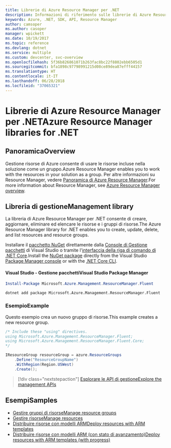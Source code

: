 ```yaml
---
title: Librerie di Azure Resource Manager per .NET
description: Informazioni di riferimento sulle librerie di Azure Resource Manager per .NET
keywords: Azure, .NET, SDK, API, Resource Manager
author: camsoper
ms.author: casoper
manager: wpickett
ms.date: 10/19/2017
ms.topic: reference
ms.devlang: dotnet
ms.service: multiple
ms.custom: devcenter, svc-overview
ms.openlocfilehash: 5f36b826861071b263fac8bc22f8802ebb6505d1
ms.sourcegitcommit: bfa1898c97798991215d08ce89dea87efff44157
ms.translationtype: HT
ms.contentlocale: it-IT
ms.lasthandoff: 06/28/2018
ms.locfileid: "37065321"
---
```

# <a name="azure-resource-manager-libraries-for-net"></a><span data-ttu-id="90765-104">Librerie di Azure Resource Manager per .NET</span><span class="sxs-lookup"><span data-stu-id="90765-104">Azure Resource Manager libraries for .NET</span></span>

## <a name="overview"></a><span data-ttu-id="90765-105">Panoramica</span><span class="sxs-lookup"><span data-stu-id="90765-105">Overview</span></span>

<span data-ttu-id="90765-106">Gestione risorse di Azure consente di usare le risorse incluse nella soluzione come un gruppo.</span><span class="sxs-lookup"><span data-stu-id="90765-106">Azure Resource Manager enables you to work with the resources in your solution as a group.</span></span>  <span data-ttu-id="90765-107">Per altre informazioni su Resource Manager, vedere [Panoramica di Azure Resource Manager](https://docs.microsoft.com/azure/azure-resource-manager/resource-group-overview).</span><span class="sxs-lookup"><span data-stu-id="90765-107">For more information about Resource Manager, see [Azure Resource Manager overview](https://docs.microsoft.com/azure/azure-resource-manager/resource-group-overview).</span></span>

## <a name="management-library"></a><span data-ttu-id="90765-108">Libreria di gestione</span><span class="sxs-lookup"><span data-stu-id="90765-108">Management library</span></span>

<span data-ttu-id="90765-109">La libreria di Azure Resource Manager per .NET consente di creare, aggiornare, eliminare ed elencare le risorse e i gruppi di risorse.</span><span class="sxs-lookup"><span data-stu-id="90765-109">The Azure Resource Manager library for .NET enables you to create, update, delete, and list resources and resource groups.</span></span>

<span data-ttu-id="90765-110">Installare il [pacchetto NuGet](https://www.nuget.org/packages/Microsoft.Azure.Management.ResourceManager.Fluent) direttamente dalla [Console di Gestione pacchetti][PackageManager] di Visual Studio o tramite l'[interfaccia della riga di comando di .NET Core][DotNetCLI].</span><span class="sxs-lookup"><span data-stu-id="90765-110">Install the [NuGet package](https://www.nuget.org/packages/Microsoft.Azure.Management.ResourceManager.Fluent) directly from the Visual Studio [Package Manager console][PackageManager] or with the [.NET Core CLI][DotNetCLI].</span></span>

#### <a name="visual-studio-package-manager"></a><span data-ttu-id="90765-111">Visual Studio - Gestione pacchetti</span><span class="sxs-lookup"><span data-stu-id="90765-111">Visual Studio Package Manager</span></span>

```powershell
Install-Package Microsoft.Azure.Management.ResourceManager.Fluent
```

```bash
dotnet add package Microsoft.Azure.Management.ResourceManager.Fluent
```

### <a name="example"></a><span data-ttu-id="90765-112">Esempio</span><span class="sxs-lookup"><span data-stu-id="90765-112">Example</span></span>

<span data-ttu-id="90765-113">Questo esempio crea un nuovo gruppo di risorse.</span><span class="sxs-lookup"><span data-stu-id="90765-113">This example creates a new resource group.</span></span>

```csharp
/* Include these "using" directives.
using Microsoft.Azure.Management.ResourceManager.Fluent;
using Microsoft.Azure.Management.ResourceManager.Fluent.Core;
*/

IResourceGroup resourceGroup = azure.ResourceGroups
    .Define("ResourceGroupName")
    .WithRegion(Region.USWest)
    .Create();
```

> [!div class="nextstepaction"]
> [<span data-ttu-id="90765-114">Esplorare le API di gestione</span><span class="sxs-lookup"><span data-stu-id="90765-114">Explore the management APIs</span></span>](/dotnet/api/overview/azure/resources/management)


## <a name="samples"></a><span data-ttu-id="90765-115">Esempi</span><span class="sxs-lookup"><span data-stu-id="90765-115">Samples</span></span>

* [<span data-ttu-id="90765-116">Gestire gruppi di risorse</span><span class="sxs-lookup"><span data-stu-id="90765-116">Manage resource groups</span></span>](https://github.com/Azure-Samples/resources-dotnet-manage-resource-group)
* [<span data-ttu-id="90765-117">Gestire risorse</span><span class="sxs-lookup"><span data-stu-id="90765-117">Manage resources</span></span>](https://github.com/Azure-Samples/resources-dotnet-manage-resource)
* [<span data-ttu-id="90765-118">Distribuire risorse con modelli ARM</span><span class="sxs-lookup"><span data-stu-id="90765-118">Deploy resources with ARM templates</span></span>](https://github.com/Azure-Samples/resources-dotnet-deploy-using-arm-template)
* [<span data-ttu-id="90765-119">Distribuire risorse con modelli ARM (con stato di avanzamento)</span><span class="sxs-lookup"><span data-stu-id="90765-119">Deploy resources with ARM templates (with progress)</span></span>](https://github.com/Azure-Samples/resources-dotnet-deploy-using-arm-template-with-progress)


[PackageManager]: https://docs.microsoft.com/nuget/tools/package-manager-console
[DotNetCLI]: https://docs.microsoft.com/dotnet/core/tools/dotnet-add-package
